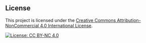 ## License

This project is licensed under the [Creative Commons Attribution-NonCommercial 4.0 International License](https://creativecommons.org/licenses/by-nc/4.0/).

[![License: CC BY-NC 4.0](https://licensebuttons.net/l/by-nc/4.0/88x31.png)](https://creativecommons.org/licenses/by-nc/4.0/)
